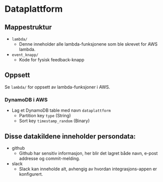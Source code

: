 # Dataplattform

## Mappestruktur
  * ```lambda/```
      * Denne inneholder alle lambda-funksjonene som ble skrevet for AWS lambda.
  * ```event_knapp/```
      * Kode for fysisk feedback-knapp

## Oppsett
Se ```lambda/``` for oppsett av lambda-funksjoner i AWS.
### DynamoDB i AWS
  * Lag et DynamoDB table med navn ```dataplattform```
      * Partition key ```type``` (String)
      * Sort key ```timestamp_random``` (Binary)

## Disse datakildene inneholder persondata:
  * github
      * Github har sensitiv informasjon, her blir det lagret både navn, e-post addresse og commit-melding. 
  * slack
      * Slack kan inneholde alt, avhengig av hvordan integrasjons-appen er konfigurert.
